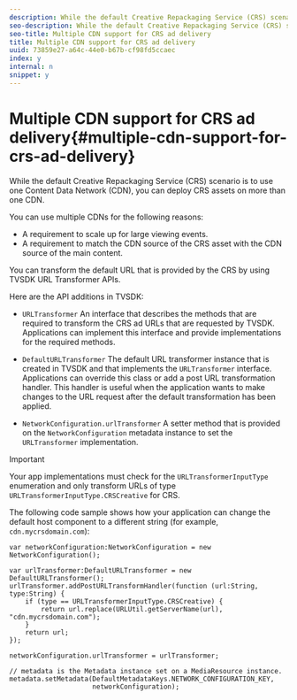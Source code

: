 ```yaml
---
description: While the default Creative Repackaging Service (CRS) scenario is to use one Content Data Network (CDN), you can deploy CRS assets on more than one CDN.
seo-description: While the default Creative Repackaging Service (CRS) scenario is to use one Content Data Network (CDN), you can deploy CRS assets on more than one CDN.
seo-title: Multiple CDN support for CRS ad delivery
title: Multiple CDN support for CRS ad delivery
uuid: 73859e27-a64c-44e0-b67b-cf98fd5ccaec
index: y
internal: n
snippet: y
---
```


# Multiple CDN support for CRS ad delivery{#multiple-cdn-support-for-crs-ad-delivery}

While the default Creative Repackaging Service (CRS) scenario is to use one Content Data Network (CDN), you can deploy CRS assets on more than one CDN.

You can use multiple CDNs for the following reasons:

* A requirement to scale up for large viewing events. 
* A requirement to match the CDN source of the CRS asset with the CDN source of the main content.

You can transform the default URL that is provided by the CRS by using TVSDK URL Transformer APIs.

Here are the API additions in TVSDK:

* `URLTransformer` An interface that describes the methods that are required to transform the CRS ad URLs that are requested by TVSDK. Applications can implement this interface and provide implementations for the required methods. 

* `DefaultURLTransformer` The default URL transformer instance that is created in TVSDK and that implements the `URLTransformer` interface. Applications can override this class or add a post URL transformation handler. This handler is useful when the application wants to make changes to the URL request after the default transformation has been applied. 

* `NetworkConfiguration.urlTransformer` A setter method that is provided on the `NetworkConfiguration` metadata instance to set the `URLTransformer` implementation.

>[!IMPORTANT]
>
>Your app implementations must check for the `URLTransformerInputType` enumeration and only transform URLs of type `URLTransformerInputType.CRSCreative` for CRS.

The following code sample shows how your application can change the default host component to a different string (for example, `cdn.mycrsdomain.com`): 

```
var networkConfiguration:NetworkConfiguration = new NetworkConfiguration(); 
   
var urlTransformer:DefaultURLTransformer = new DefaultURLTransformer(); 
urlTransformer.addPostURLTransformHandler(function (url:String, type:String) { 
    if (type == URLTransformerInputType.CRSCreative) { 
        return url.replace(URLUtil.getServerName(url), "cdn.mycrsdomain.com"); 
    } 
    return url; 
}); 
  
networkConfiguration.urlTransformer = urlTransformer; 
   
// metadata is the Metadata instance set on a MediaResource instance. 
metadata.setMetadata(DefaultMetadataKeys.NETWORK_CONFIGURATION_KEY,  
                     networkConfiguration);
```

